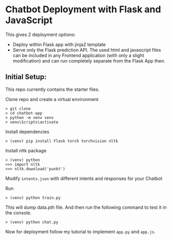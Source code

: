 # Chatbot Deployment with Flask and JavaScript

This gives 2 deployment options:

- Deploy within Flask app with jinja2 template
- Serve only the Flask prediction API. The used html and javascript files can be included in any Frontend application (with only a slight modification) and can run completely separate from the Flask App then.

## Initial Setup:

This repo currently contains the starter files.

Clone repo and create a virtual environment

```
> git clone
> cd chatbot-app
> python -m venv venv
> venv\Scripts\activate 
```

Install dependencies

```
> (venv) pip install Flask torch torchvision nltk
```

Install nltk package

```
> (venv) python
>>> import nltk
>>> nltk.download('punkt')
```

Modify `intents.json` with different intents and responses for your Chatbot

Run

```
> (venv) python train.py
```

This will dump data.pth file. And then run
the following command to test it in the console.

```
> (venv) python chat.py
```

Now for deployment follow my tutorial to implement `app.py` and `app.js`.
